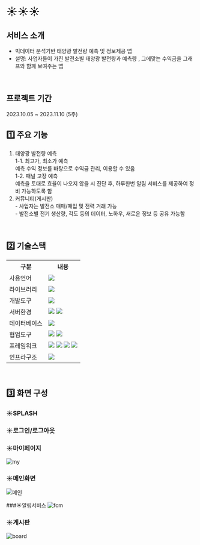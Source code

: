 # ☀️☀️☀️


## 서비스 소개
* 빅데이터 분석기반 태양광 발전량 예측 및 정보제공 앱
* 설명: 사업자들이 가진 발전소별 태양광 발전량과 예측량 , 그에맞는 수익금을 그래프와 함께 보여주는 앱

<br>

## 프로젝트 기간
2023.10.05 ~ 2023.11.10 (5주)
<br>

## 1️⃣ 주요 기능
1. 태양광 발전량 예측<br>
    1-1. 최고가, 최소가 예측 <br>
     예측 수익 정보를 바탕으로 수익금 관리, 이용할 수 있음<br>
    1-2. 패널 고장 예측<br>
     예측을 토대로 효율이 나오지 않을 시 진단 후, 하루한번 알림 서비스를 제공하여 정비 가능하도록 함<br>
  2. 커뮤니티(게시판)<br>
    - 사업자는 발전소 매매/매입 및 전력 거래 가능<br>
    - 발전소별 전기 생산량, 각도 등의 데이터, 노하우, 새로운 정보 등 공유 가능함<br>
<br>

## 2️⃣ 기술스택
<table>
    <tr>
        <th>구분</th>
        <th>내용</th>
    </tr>
    <tr>
        <td>사용언어</td>
        <td>
            <img src="https://img.shields.io/badge/Kotlin-7F52FF?style=for-the-badge&logo=Kotlin&logoColor=white"/>
        </td>
    </tr>
    <tr>
        <td>라이브러리</td>
        <td>
            <img src="https://img.shields.io/badge/Kakao-FFCD00?style=for-the-badge&logo=Kakao&logoColor=white"/>
        </td>
    </tr>
    <tr>
        <td>개발도구</td>
        <td>
            <img src="https://img.shields.io/badge/Androidstudio-3DDC84?style=for-the-badge&logo=Androidstudio&logoColor=white"/>
        </td>
    </tr>
    <tr>
        <td>서버환경</td>
        <td>
            <img src="https://img.shields.io/badge/SpringBoot-6DB33F?style=for-the-badge&logo=SpringBoot&logoColor=white"/> 
            <img src="https://img.shields.io/badge/Apache Tomcat 9.0-D22128?style=for-the-badge&logo=ApacheTomcat&logoColor=white"/> 
        </td>
    </tr>
    <tr>
        <td>데이터베이스</td>
        <td>
            <img src="https://img.shields.io/badge/Oracle 11g-F80000?style=for-the-badge&logo=Oracle&logoColor=white"/> 
        </td>
    </tr>
    <tr>
        <td>협업도구</td>
        <td>
            <img src="https://img.shields.io/badge/Git-F05032?style=for-the-badge&logo=Git&logoColor=white"/>
            <img src="https://img.shields.io/badge/GitHub-181717?style=for-the-badge&logo=GitHub&logoColor=white"/>
        </td>
    </tr>
    <tr>
        <td>프레임워크</td>
        <td>
            <img src="https://img.shields.io/badge/JSON-000000?style=for-the-badge&logo=JSON&logoColor=white"/>
            <img src="https://img.shields.io/badge/Jwt-000000?style=for-the-badge&logo=JSONWebTokens&logoColor=white"/>
            <img src="https://img.shields.io/badge/Flask-000000?style=for-the-badge&logo=Flask&logoColor=white"/> 
            <img src="https://img.shields.io/badge/SpringSecurity-6DB33F?style=for-the-badge&logo=SpringSecurity&logoColor=white"/> 
        </td>
    </tr>
    <tr>
        <td>인프라구조</td>
        <td>
            <img src="https://img.shields.io/badge/Firebase-FFCA28?style=for-the-badge&logo=Firebase&logoColor=white"/> 
        </td>
    </tr>
</table>
<br>

## 3️⃣ 화면 구성

### ☀️SPLASH
### ☀️로그인/로그아웃
### ☀️마이페이지
![my](https://github.com/2023-SMHRD-SW-BigData-1/BeforeRoyalTeam/assets/132533622/a5e6cd73-66da-4c9c-afc8-7e77a72bacee)
<br>

### ☀️메인화면
![메인](https://github.com/2023-SMHRD-SW-BigData-1/BeforeRoyalTeam/assets/132533622/3ee3689f-9432-4c1f-a116-c66d6b429b89)
<br>


###☀️알림서비스
![fcm](https://github.com/2023-SMHRD-SW-BigData-1/BeforeRoyalTeam/assets/132533622/62290bcb-924c-4f70-b10b-1a16e625648d)
<br>

### ☀️게시판
![board](https://github.com/2023-SMHRD-SW-BigData-1/BeforeRoyalTeam/assets/132533622/cbcfc059-1224-4e56-a71e-d6bd4ea11246)
<br>

